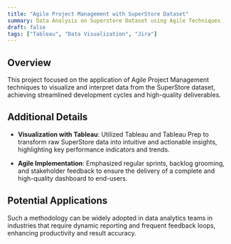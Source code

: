 ```yaml
---
title: "Agile Project Management with SuperStore Dataset"
summary: Data Analysis on Superstore Dataset using Agile Techniques
draft: false
tags: ["Tableau", "Data Visualization", "Jira"]
---
```


## Overview

This project focused on the application of Agile Project Management techniques to visualize and interpret data from the SuperStore dataset, achieving streamlined development cycles and high-quality deliverables.

## Additional Details

- **Visualization with Tableau**: Utilized Tableau and Tableau Prep to transform raw SuperStore data into intuitive and actionable insights, highlighting key performance indicators and trends.

- **Agile Implementation**: Emphasized regular sprints, backlog grooming, and stakeholder feedback to ensure the delivery of a complete and high-quality dashboard to end-users.

## Potential Applications

Such a methodology can be widely adopted in data analytics teams in industries that require dynamic reporting and frequent feedback loops, enhancing productivity and result accuracy.
